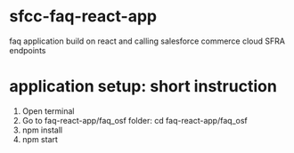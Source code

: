 # sfcc-faq-react-app
faq application build on react and calling salesforce commerce cloud SFRA endpoints
# application setup: short instruction
1. Open terminal
2. Go to faq-react-app/faq_osf folder: cd faq-react-app/faq_osf
3. npm install
4. npm start
